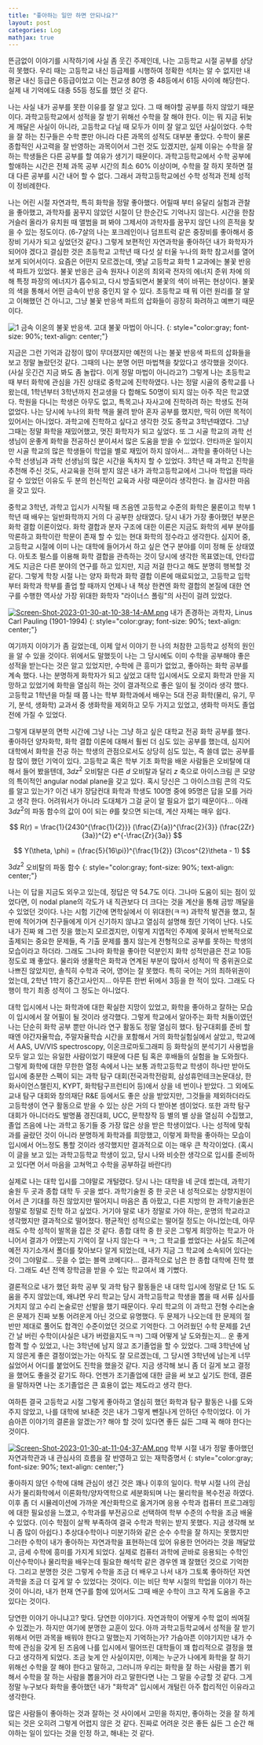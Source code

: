 ```yaml
---
title: "좋아하는 일만 하면 안되나요?"
layout: post
categories: Log
mathjax: true
---
```


뜬금없이 이야기를 시작하기에 사실 좀 웃긴 주제인데, 나는 고등학교 시절 공부를 상당히 못했다.
우리 때는 고등학교 내신 등급제를 시행하여 정확한 석차는 알 수 없지만 내 평균 내신 등급은 6등급이었고 이는 전교생 80명 중 48등에서 61등 사이에 해당한다. 실제 내 기억에도 대충 55등 정도를 했던 것 같다.

나는 사실 내가 공부를 못한 이유를 잘 알고 있다. 그 때 해야할 공부를 하지 않았기 때문이다. 
과학고등학교에서 성적을 잘 받기 위해선 수학을 잘 해야 한다. 
이는 뭐 지금 뒤늦게 깨달은 사실이 아니라, 고등학교 다닐 때 모두가 이미 잘 알고 있던 사실이었다.
수학을 잘 하는 친구들은 수학 뿐만 아니라 다른 과목의 성적도 대부분 좋았다. 
수학이 물론 종합적인 사고력을 잘 반영하는 과목이어서 그런 것도 있겠지만, 
실제 이유는 수학을 잘 하는 학생들은 다른 공부를 할 여유가 생기기 때문이다.
과학고등학교에서 수학 공부에 할애하는 시간은 전체 과목 공부 시간의 최소 60% 이상이며,
수학을 잘 하지 못하면 절대 다른 공부를 시간 내어 할 수 없다.
그래서 과학고등학교에선 수학 성적과 전체 성적이 정비례한다.

나는 어린 시절 자연과학, 특히 화학을 정말 좋아했다. 
어릴때 부터 유달리 실험과 관찰을 좋아했고, 과학자를 꿈꾸지 않았던 시절이 단 한순간도 기억나지 않는다.
시간을 한참 거슬러 올라가 유치원 때 앨범을 펴 봐야 그제서야 과학자를 꿈꾸지 않던 나의 흔적을 찾을 수 있는 정도이다. (6-7살의 나는 포크레인이나 덤프트럭 같은 중장비를 좋아해서 중장비 기사가 되고 싶었던것 같다.)
그렇게 보편적인 자연과학을 좋아하던 내가 화학자가 되어야 겠다고 결심한 것은 초등학교 고학년 때 다섯 살 터울 누나의 화학 참고서를 열어보게 되어서이다.
요즘은 어떤지 모르겠는데, 옛날 고등학교 화학 1 교과에는 불꽃 반응색 파트가 있었다. 
불꽃 반응은 금속 원자나 이온의 최외곽 전자의 에너지 준위 차에 의해 특정 파장의 에너지가 흡수되고, 다시 방출되면서 불꽃의 색이 바뀌는 현상이다.
불꽃의 색을 통해서 어떤 금속이 반응 중인지 알 수 있다. 
초등학교 때 뭐 이런 원리를 잘 알고 이해했던 건 아니고, 그냥 불꽃 반응색 파트의 삽화들이 굉장히 화려하고 예쁘기 때문이다.

![1](https://i.postimg.cc/Rh2SJc4P/Screen-Shot-2023-01-30-at-10-34-41-AM.png)
금속 이온의 불꽃 반응색. 고대 불꽃 마법이 아니다.
{: style="color:gray; font-size: 90%; text-align: center;"}

지금은 그런 기억과 감정이 많이 무뎌졌지만 예전의 나는 불꽃 반응색 파트의 삽화들을 보고 정말 놀랐던것 같다.
그때의 나는 분명 어떤 마법책을 찾았다고 생각했을 것이다. (사실 웃긴건 지금 봐도 좀 놀랍다. 이게 정말 마법이 아니라고?)
그렇게 나는 초등학교 때 부터 화학에 관심을 가진 상태로 중학교에 진학하였다.
나는 정말 시골의 중학교를 나왔는데, 1학년부터 3학년까지 전교생을 다 합해도 50명이 되지 않는 아주 작은 학교였다.
학원을 다니는 학생은 아무도 없고, 특목고나 자사고에 진학하려 하는 학생도 전혀 없었다.
나는 당시에 누나의 화학 책을 물려 받아 혼자 공부를 했지만, 딱히 어떤 목적이 있어서는 아니었다. 과학고에 진학하고 싶다고 생각한 것도 중학교 3학년때였다.
그냥 그때는 정말 화학을 재밌어했고, 멋진 화학자가 되고 싶었다. 또 그 시골 학교의 과학 선생님이 운좋게 화학을 전공하신 분이셔서 많은 도움을 받을 수 있었다.
안타까운 일이지만 시골 학교의 많은 학생들이 학업을 별로 재밌어 하지 않아서... 과학을 좋아하던 나는 수학 선생님과 과학 선생님의 많은 시간을 독차지 할 수 있었다.
3학년 때 과학고 진학을 추천해 주신 것도, 사교육을 전혀 받지 않은 내가 과학고등학교에서 그나마 학업을 따라갈 수 있었던 이유도 두 분의 헌신적인 교육과 사랑 때문이라 생각한다. 늘 감사한 마음을 갖고 있다.

중학교 3학년, 과학고 입시가 시작될 때 즈음엔 고등학교 수준의 화학은 물론이고 학부 1학년 때 배우는 일반화학까지 거의 다 공부한 상태였다.
당시 내가 가장 좋아했던 부분은 화학 결합 이론이었다. 
화학 결합과 분자 구조에 대한 이론은 지금도 화학의 세부 분야를 막론하고 화학이란 학문이 존재 할 수 있는 현대 화학의 정수라고 생각한다.
심지어 중, 고등학교 시절에 이미 나는 대학에 들어가서 하고 싶은 연구 분야를 이미 정해 둔 상태였다. 
아토초 펄스를 이용해 화학 결합을 관측하는 것이 당시에 생각한 목표였는데, 안타깝게도 지금은 다른 분야의 연구를 하고 있지만, 지금 저걸 한다고 해도 분명히 행복할 것 같다.
그렇게 학창 시절 나는 양자 화학과 화학 결합 이론에 매료되었고, 고등학교 입학 부터 화학과 학부를 졸업 할 때까지 언제나 내 책상 한켠엔 화학 결합의 본질에 대한 연구를 수행한 역사상 가장 위대한 화학자 "라이너스 폴링"의 사진이 걸려 있었다.

[![Screen-Shot-2023-01-30-at-10-38-14-AM.png](https://i.postimg.cc/Hn0mnFvL/Screen-Shot-2023-01-30-at-10-38-14-AM.png)](https://postimg.cc/4H3qF2gC)
내가 존경하는 과학자, Linus Carl Pauling (1901-1994)
{: style="color:gray; font-size: 90%; text-align: center;"}

여기까지 이야기가 좀 길었는데, 이제 앞서 이야기 한 나의 처참한 고등학교 성적의 원인을 알 수 있을 것이다.
위에서도 말했듯이 나는 그 당시에도 이미 수학을 공부해야 좋은 성적을 받는다는 것은 알고 있었지만, 수학에 큰 흥미가 없었고, 좋아하는 화학 공부를 계속 했다.
나는 분명하게 화학자가 되고 싶었고 대학 입시에서도 오로지 화학과 만을 지망하고 있었기에 화학을 열심히 하는 것이 결과적으로 좋은 일이 될 것이라 생각 했다.
고등학교 1학년을 마칠 때 쯤 나는 학부 화학과에서 배우는 5대 전공 화학(물리, 유기, 무기, 분석, 생화학) 교과서 중 생화학을 제외하고 모두 가지고 있었고, 생화학 마저도 졸업 전에 가질 수 있었다.

그렇게 대부분의 면학 시간에 그냥 나는 그냥 하고 싶은 대학교 전공 화학 공부를 했다. 
좋아하던 양자화학, 화학 결합 이론에 대해서 훨씬 더 심도 있는 공부를 했는데, 심지어 대학에서 화학을 전공 하는 학생의 관점으로서도 상당히 심도 있는, 즉 쓸데 없는 공부를 참 많이 했던 기억이 있다.
고등학교 혹은 학부 기초 화학을 배운 사람들은 오비탈에 대해서 들어 봤을텐데, $3dz^2$ 오비탈은 다른 $d$ 오비탈과 달리 $z$ 축으로 아이스크림 콘 모양의 특이적인 angular nodal plane을 갖고 있다. 
혹시 당신은 그 아이스크림 콘의 각도를 알고 있는가? 이건 내가 장담컨대 화학과 학생도 100명 중에 95명은 답을 모를 거라고 생각 한다.
어려워서가 아니라 도대체가 그걸 굳이 알 필요가 없기 때문이다... 아래 $3dz^2$의 파동 함수의 값이 0이 되는 $\theta$를 찾으면 되는데, 계산 자체는 매우 쉽다.

$$ R(r) = \frac{1}{2430^{\frac{1}{2}}} (\frac{Z}{a})^{\frac{2}{3}} (\frac{2Zr}{3a})^{2} e^{-\frac{Zr}{3a}} $$

$$ Y(\theta, \phi) = (\frac{5}{16\pi})^{\frac{1}{2}} (3\cos^{2}\theta - 1) $$

$3dz^2$ 오비탈의 파동 함수
{: style="color:gray; font-size: 90%; text-align: center;"}

나는 이 답을 지금도 외우고 있는데, 정답은 약 54.7도 이다. 그나마 도움이 되는 점이 있었다면, 이 nodal plane의 각도가 내 직관보다 더 크다는 것을 계산을 통해 금방 깨달을 수 있었던 것이다.
나는 시험 기간에 면학실에서 이 위대한(ㅋㅋ) 과학적 발견을 했고, 칠판에 적어가며 친구들에게 이거 신기하지 않냐고 열심히 설명해 줬던 기억이 난다.
나도 내가 진짜 왜 그런 짓을 했는지 모르겠지만, 이렇게 지엽적인 주제에 꽂혀서 반복적으로 출제되는 중요한 문제들, 즉 기출 문제를 풀지 않는게 전형적으로 공부를 못하는 학생의 모습이라고 하더라.
그래도 그나마 화학을 좋아한 덕분인지 화학 성적만큼은 전교 10등 정도로 꽤 좋았다. 
물리와 생물학은 화학과 연계된 부분이 많아서 성적이 딱 중위권으로 나쁘진 않았지만, 솔직히 수학과 국어, 영어는 잘 못했다.
특히 국어는 거의 최하위권이었는데, 2학년 1학기 중간고사인지... 아무튼 한번 뒤에서 3등을 한 적이 있다. 그래도 다행이 학기 최종 성적이 그 정도는 아니었다.

대학 입시에서 나는 화학과에 대한 확실한 지망이 있었고, 화학을 좋아하고 잘하는 모습이 입시에서 잘 어필이 될 것이라 생각했다.
그렇게 학교에서 알아주는 화학 처돌이였던 나는 단순히 화학 공부 뿐만 아니라 연구 활동도 정말 열심히 했다. 
탐구대회를 준비 할 때엔 야간자율학습, 주말자율학습 시간을 포함해서 거의 화학실험실에서 살았고,
학교에서 AAS, UV/VIS spectroscopy, 이온크로마토그래피 등 화학실의 분석기기 사용법을 모두 알고 있는 유일한 사람이었기 때문에 다른 팀 혹은 후배들의 실험을 늘 도와줬다.
그렇게 화학에 대한 무한한 열정 속에서 나는 보통 과학고등학교 학생이 하나만 받아도 입시에 충분한 스펙이 되는 과학 탐구 대회(전국과학전람회, 삼성휴먼테크논문대상, 한화사이언스챌린지, KYPT, 화학탐구프런티어 등)에서 상을 네 번이나 받았다.
그 외에도 교내 탐구 대회와 창의재단 R&E 등에서도 좋은 상을 받았지만, 그것들을 제외하더라도 고등학생이 연구 활동으로 받을 수 있는 상은 거의 다 받아본 셈이었다. 
또한 과학 탐구 대회가 아니더라도 발명품 경진대회, UCC, 문학창작 등 별의 별 상을 열심히 수집했고, 졸업 즈음에 나는 과학고 동기들 중 가장 많은 상을 받은 학생이었다.
나는 성적에 맞춰 과를 골랐던 것이 아니라 분명하게 화학과를 희망했고, 이렇게 화학을 좋아하는 모습이 입시에서 어느정도 통할 것이라 생각했지만 결과적으로 이는 매우 큰 착각이었다. 
(혹시 이 글을 보고 있는 과학고등학교 학생이 있고, 당시 나와 비슷한 생각으로 입시를 준비하고 있다면 어서 마음을 고쳐먹고 수학을 공부하길 바란다!)

실제로 나는 대학 입시를 그야말로 개털렸다. 당시 나는 대학을 네 군데 썼는데, 과학기술원 두 곳과 종합 대학 두 곳을 썼다.
과학기술원 중 한 곳은 내 성적으로는 상향지원이어서 큰 기대를 하진 않았지만 떨어지니 마음은 좀 아팠고, 다른 지방의 한 과학기술원은 정말로 정말로 진학 하고 싶었다.
거기야 말로 내가 정말로 가야 하는, 운명의 학교라고 생각했지만 결과적으로 떨어졌다. 평균적인 성적으로는 떨어질 정도는 아니었는데, 아무래도 수학 성적이 발목을 잡은 것 같다.
종합 대학 중 한 곳은 그렇게 희망하는 학교가 아니어서 결과가 어땠는지 기억이 잘 나지 않는다 ㅋㅋ;
그 학교를 썼었다는 사실도 최근에 예전 자기소개서 폴더를 찾아보다 알게 되었는데, 내가 지금 그 학교에 소속되어 있다는 것이 그야말로... 웃을 수 없는 블랙 코메디다...
결과적으로 남은 한 종합 대학에 진학 했다. 그래도 4년 전액 장학금을 받을 수 있는 학교여서 꽤 기뻤다.

결론적으로 내가 했던 화학 공부 및 과학 탐구 활동들은 내 대학 입시에 정말로 단 1도 도움을 주지 않았는데, 왜냐면 우리 학교는 당시 과학고등학교 학생을 뽑을 때 서류 심사를 거치지 않고 수리 논술로만 선발을 했기 때문이다.
우리 학교의 이 과학고 전형 수리논술은 문제가 진짜 보통 어려운게 아닌 것으로 유명했다. 두 문제가 나오는데 한 문제의 절반만 제대로 풀어도 합격인 수준이었던 것으로 기억한다.
그 어려웠던 수학 문제를 2년간 날 버린 수학이(사실은 내가 버렸을지도ㅋㅋ) 그때 어떻게 날 도와줬는지... 운 좋게 합격 할 수 있었고, 나는 3학년에 남지 않고 조기졸업을 할 수 있었다.
그때 3학년에 남지 않은게 좋은 결정이었는가는 아직도 잘 모르겠는데, 그 당시엔 3학년에 남는게 너무 싫었어서 어디를 붙었어도 진학을 했을것 같다. 
지금 생각해 보니 좀 더 길게 보고 결정을 했어도 좋을것 같기도 하다.
언젠가 조기졸업에 대한 글을 써 보고 싶기도 한데, 결론을 말하자면 나는 조기졸업은 큰 효용이 없는 제도라고 생각 한다. 

여하튼 결국 고등학교 시절 그렇게 좋아하고 열심히 했던 화학과 탐구 활동은 나를 도와주지 않았고, 나를 대학에 보내준 것은 내가 그렇게 뺀질나게 안하던 수학이었다.
이 가슴아픈 이야기의 결론을 알겠는가? 해야 할 것이 있다면 좋든 싫든 그때 꼭 해야 한다는 것이다. 

[![Screen-Shot-2023-01-30-at-11-04-37-AM.png](https://i.postimg.cc/8P0b0szT/Screen-Shot-2023-01-30-at-11-04-37-AM.png)](https://postimg.cc/yk09J1RG)
학부 시절 내가 정말 좋아했던 자연과학관과 내 관심사의 흐름을 잘 반영하고 있는 재학증명서
{: style="color:gray; font-size: 90%; text-align: center;"}

좋아하지 않던 수학에 대해 관심이 생긴 것은 꽤나 이후의 일이다. 
학부 시절 나의 관심사가 물리화학에서 이론화학/양자역학으로 세분화되며 나는 물리학을 복수전공 하였다. 이후 좀 더 시뮬레이션에 가까운 계산화학으로 옮겨가며 응용 수학과 컴퓨터 프로그래밍에 대한 필요성을 느꼈고, 
수학과를 부전공으로 선택하여 학부 수준의 수학을 조금 배울 수 있었다. (이수 학점이 살짝 부족하여 결국 수학과 학위는 받지 못했다. 지금 생각해 보니 좀 많이 아쉽다.) 
추상대수학이나 미분기하와 같은 순수 수학을 잘 하지는 못했지만 그러한 수학이 내가 좋아하는 자연과학을 표현하는데 있어 유용한 언어라는 것을 깨달았고, 금세 수학에 흥미를 가지게 되었다.
실제로 컴퓨터 과학에 곧바로 응용되는 수학인 이산수학이나 물리학을 배우는데 필요한 해석학 같은 경우엔 꽤 잘했던 것으로 기억한다.
그리고 분명한 것은 그렇게 수학을 조금 더 배우고 나서 내가 그토록 좋아하던 자연과학을 조금 더 깊게 알 수 있었다는 것이다.
이는 비단 학부 시절의 학업을 이야기 하는 것이 아니라, 내가 현재 연구를 함에 있어서도 그때 배운 수학이 크고 작게 도움을 주고 있다는 것이다.

당연한 이야기 아니냐고? 맞다. 당연한 이야기다. 자연과학이 어떻게 수학 없이 씌여질 수 있겠는가. 
하지만 여기에 분명한 교훈이 있다. 아까 과학고등학교에서 성적을 잘 받기 위해서 어떤 과목을 배워야 한다고 말했는지 기억하는가?
가슴아픈 이야기지만 내가 수학에 관심을 갖게 된 즈음에 나를 입시에서 떨어뜨린 대학들이 꽤 합리적으로 결정을 했다고 생각하게 되었다.
조금 늦게 안 사실이지만, 이제는 누군가 나에게 화학을 잘 하기 위해선 수학을 잘 해야 한다고 말하고, 그러니까 우리는 화학을 잘 하는 사람을 뽑기 위해서 수학을 잘 하는 사람을 뽑을거야 라고 말한다면 나는 그 말을 수긍할 것 같다.
그게 정말 누구보다 화학을 좋아했던 내가 "화학과" 입시에서 개털린 아주 합리적인 이유라고 생각한다.

많은 사람들이 좋아하는 것과 잘하는 것 사이에서 고민을 하지만, 좋아하는 것을 잘 하게 되는 것은 오히려 그렇게 어렵지 않은 것 같다. 
진짜로 어려운 것은 좋든 싫든 그 순간 해야하는 일이 있다는 것을 인정 하고, 해내는 것 같다. 


